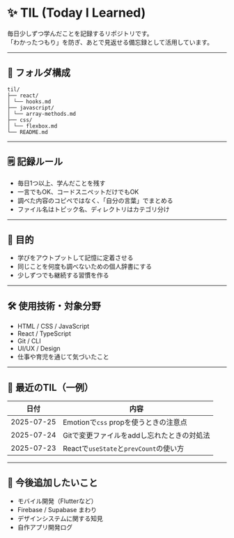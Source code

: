 # ✨ TIL (Today I Learned)

毎日少しずつ学んだことを記録するリポジトリです。  
「わかったつもり」を防ぎ、あとで見返せる備忘録として活用しています。

---

## 📘 フォルダ構成
```
til/
├── react/
│ └── hooks.md
├── javascript/
│ └── array-methods.md
├── css/
│ └── flexbox.md
└── README.md
```

---

## 🗒 記録ルール

- 毎日1つ以上、学んだことを残す
- 一言でもOK、コードスニペットだけでもOK
- 調べた内容のコピペではなく、「自分の言葉」でまとめる
- ファイル名はトピック名、ディレクトリはカテゴリ分け

---

## 🧠 目的

- 学びをアウトプットして記憶に定着させる
- 同じことを何度も調べないための個人辞書にする
- 少しずつでも継続する習慣を作る

---

## 🛠 使用技術・対象分野

- HTML / CSS / JavaScript
- React / TypeScript
- Git / CLI
- UI/UX / Design
- 仕事や育児を通じて気づいたこと

---

## 📅 最近のTIL（一例）

| 日付 | 内容 |
|------|------|
| 2025-07-25 | Emotionで`css` propを使うときの注意点 |
| 2025-07-24 | Gitで変更ファイルをaddし忘れたときの対処法 |
| 2025-07-23 | Reactで`useState`と`prevCount`の使い方 |

---

## 🔁 今後追加したいこと

- モバイル開発（Flutterなど）
- Firebase / Supabase まわり
- デザインシステムに関する知見
- 自作アプリ開発ログ
